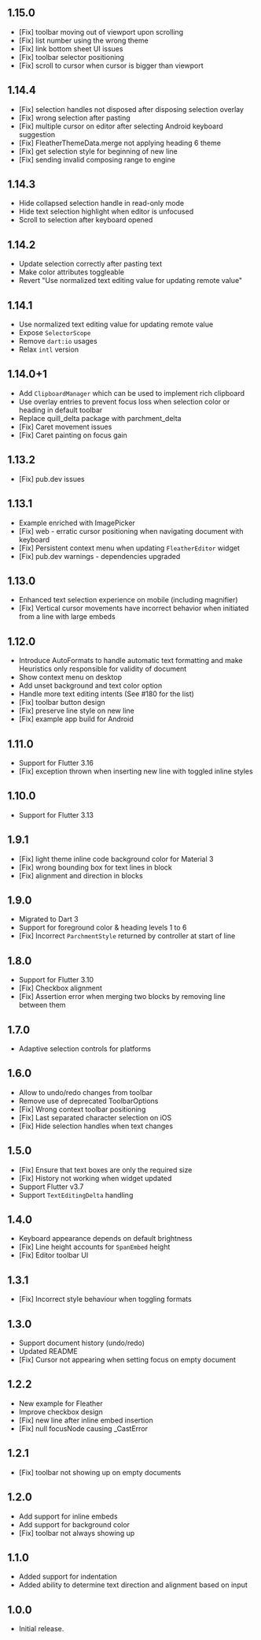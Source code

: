 ## 1.15.0

* [Fix] toolbar moving out of viewport upon scrolling
* [Fix] list number using the wrong theme
* [Fix] link bottom sheet UI issues
* [Fix] toolbar selector positioning
* [Fix] scroll to cursor when cursor is bigger than viewport

## 1.14.4

* [Fix] selection handles not disposed after disposing selection overlay
* [Fix] wrong selection after pasting
* [Fix] multiple cursor on editor after selecting Android keyboard suggestion  
* [Fix] FleatherThemeData.merge not applying heading 6 theme
* [Fix] get selection style for beginning of new line
* [Fix] sending invalid composing range to engine

## 1.14.3

* Hide collapsed selection handle in read-only mode
* Hide text selection highlight when editor is unfocused
* Scroll to selection after keyboard opened

## 1.14.2

* Update selection correctly after pasting text
* Make color attributes toggleable
* Revert "Use normalized text editing value for updating remote value"

## 1.14.1

* Use normalized text editing value for updating remote value
* Expose `SelectorScope`
* Remove `dart:io` usages
* Relax `intl` version

## 1.14.0+1

* Add `ClipboardManager` which can be used to implement rich clipboard
* Use overlay entries to prevent focus loss when selection color or heading in default toolbar
* Replace quill_delta package with parchment_delta
* [Fix] Caret movement issues
* [Fix] Caret painting on focus gain

## 1.13.2

* [Fix] pub.dev issues

## 1.13.1

* Example enriched with ImagePicker
* [Fix] web - erratic cursor positioning when navigating document with keyboard
* [Fix] Persistent context menu when updating `FleatherEditor` widget
* [Fix] pub.dev warnings - dependencies upgraded

## 1.13.0

* Enhanced text selection experience on mobile (including magnifier)
* [Fix] Vertical cursor movements have incorrect behavior when initiated from a line with large embeds

## 1.12.0

* Introduce AutoFormats to handle automatic text formatting and make Heuristics only responsible for validity of document
* Show context menu on desktop
* Add unset background and text color option
* Handle more text editing intents (See #180 for the list)
* [Fix] toolbar button design
* [Fix] preserve line style on new line
* [Fix] example app build for Android

## 1.11.0 

* Support for Flutter 3.16
* [Fix] exception thrown when inserting new line with toggled inline styles

## 1.10.0 

* Support for Flutter 3.13
  
## 1.9.1

* [Fix] light theme inline code background color for Material 3
* [Fix] wrong bounding box for text lines in block
* [Fix] alignment and direction in blocks

## 1.9.0

* Migrated to Dart 3
* Support for foreground color & heading levels 1 to 6
* [Fix] Incorrect `ParchmentStyle` returned by controller at start of line

## 1.8.0

* Support for Flutter 3.10
* [Fix] Checkbox alignment
* [Fix] Assertion error when merging two blocks by removing line between them

## 1.7.0

* Adaptive selection controls for platforms

## 1.6.0

* Allow to undo/redo changes from toolbar
* Remove use of deprecated ToolbarOptions
* [Fix] Wrong context toolbar positioning
* [Fix] Last separated character selection on iOS
* [Fix] Hide selection handles when text changes

## 1.5.0

* [Fix] Ensure that text boxes are only the required size
* [Fix] History not working when widget updated 
* Support Flutter v3.7
* Support `TextEditingDelta` handling

## 1.4.0

* Keyboard appearance depends on default brightness
* [Fix] Line height accounts for `SpanEmbed` height
* [Fix] Editor toolbar UI

## 1.3.1

* [Fix] Incorrect style behaviour when toggling formats

## 1.3.0

* Support document history (undo/redo)
* Updated README
* [Fix] Cursor not appearing when setting focus on empty document

## 1.2.2

* New example for Fleather
* Improve checkbox design
* [Fix] new line after inline embed insertion
* [Fix] null focusNode causing _CastError

## 1.2.1

* [Fix] toolbar not showing up on empty documents

## 1.2.0

* Add support for inline embeds
* Add support for background color
* [Fix] toolbar not always showing up

## 1.1.0

* Added support for indentation
* Added ability to determine text direction and alignment based on input

## 1.0.0

* Initial release.
